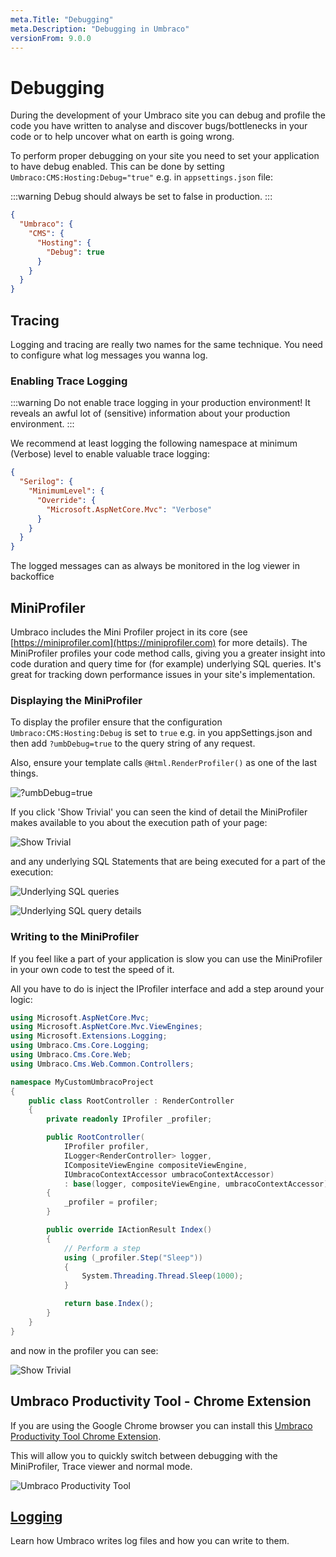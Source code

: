 ```yaml
---
meta.Title: "Debugging"
meta.Description: "Debugging in Umbraco"
versionFrom: 9.0.0
---
```


# Debugging

During the development of your Umbraco site you can debug and profile the code you have written to analyse and discover bugs/bottlenecks in your code or to help uncover what on earth is going wrong.

To perform proper debugging on your site you need to set your application to have debug enabled.
This can be done by setting `Umbraco:CMS:Hosting:Debug="true"` e.g. in `appsettings.json`  file:

:::warning
Debug should always be set to false in production.
:::

```json
{
  "Umbraco": {
    "CMS": {
      "Hosting": {
        "Debug": true
      }
    }
  }
}
```

## Tracing

Logging and tracing are really two names for the same technique. You need to configure what log messages you wanna log.

### Enabling Trace Logging

:::warning
Do not enable trace logging in your production environment! It reveals an awful lot of (sensitive) information about your production environment.
:::


We recommend at least logging the following namespace at minimum (Verbose) level to enable valuable trace logging:

```json
{
  "Serilog": {
    "MinimumLevel": {
      "Override": {
        "Microsoft.AspNetCore.Mvc": "Verbose"
      }
    }
  }
}

```
The logged messages can as always be monitored in the log viewer in backoffice


## MiniProfiler

Umbraco includes the Mini Profiler project in its core (see [https://miniprofiler.com](https://miniprofiler.com) for more details).
The MiniProfiler profiles your code method calls, giving you a greater insight into code duration and query time for (for example) underlying SQL queries.
 It's great for tracking down performance issues in your site's implementation.

### Displaying the MiniProfiler

To display the profiler ensure that the configuration `Umbraco:CMS:Hosting:Debug` is set to `true` e.g. in you appSettings.json and then add `?umbDebug=true` to the query string of any request.

Also, ensure your template calls `@Html.RenderProfiler()` as one of the last things.


![?umbDebug=true](images/v8-miniprofiler-view.png)

If you click 'Show Trivial' you can seen the kind of detail the MiniProfiler makes available to you about the execution path of your page:

![Show Trivial](images/v8-miniprofiler-trivial.png)

and any underlying SQL Statements that are being executed for a part of the execution:

![Underlying SQL queries](images/v8-miniprofiler-sql-trigger.png)

![Underlying SQL query details](images/v8-miniprofiler-sql-details.png)

### Writing to the MiniProfiler

If you feel like a part of your application is slow you can use the MiniProfiler in your own code to test the speed of it.

All you have to do is inject the IProfiler interface and add a step around your logic:

```csharp
using Microsoft.AspNetCore.Mvc;
using Microsoft.AspNetCore.Mvc.ViewEngines;
using Microsoft.Extensions.Logging;
using Umbraco.Cms.Core.Logging;
using Umbraco.Cms.Core.Web;
using Umbraco.Cms.Web.Common.Controllers;

namespace MyCustomUmbracoProject
{
    public class RootController : RenderController
    {
        private readonly IProfiler _profiler;

        public RootController(
            IProfiler profiler,
            ILogger<RenderController> logger,
            ICompositeViewEngine compositeViewEngine,
            IUmbracoContextAccessor umbracoContextAccessor)
            : base(logger, compositeViewEngine, umbracoContextAccessor)
        {
            _profiler = profiler;
        }

        public override IActionResult Index()
        {
            // Perform a step
            using (_profiler.Step("Sleep"))
            {
                System.Threading.Thread.Sleep(1000);
            }

            return base.Index();
        }
    }
}
```

and now in the profiler you can see:

![Show Trivial](images/v8-miniprofiler-write.png)

## Umbraco Productivity Tool - Chrome Extension

If you are using the Google Chrome browser you can install this [Umbraco Productivity Tool Chrome Extension](https://chrome.google.com/webstore/detail/umbraco-productivity/kepkgaeokeknlghbiiipbhgclikjgkdp?hl=en).

This will allow you to quickly switch between debugging with the MiniProfiler, Trace viewer and normal mode.

![Umbraco Productivity Tool](images/chrome-tool.png)

## [Logging](Logging/)

Learn how Umbraco writes log files and how you can write to them.
